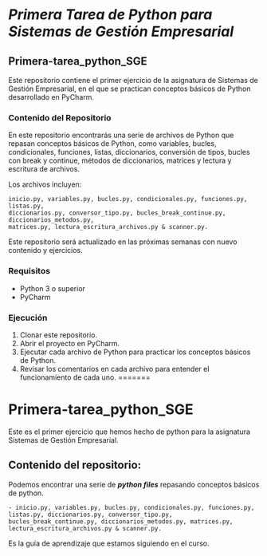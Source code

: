 # *Primera Tarea de Python para Sistemas de Gestión Empresarial*
## Primera-tarea_python_SGE

Este repositorio contiene el primer ejercicio de la asignatura de Sistemas de Gestión Empresarial, en el que se practican conceptos básicos de Python desarrollado en PyCharm.

### Contenido del Repositorio

En este repositorio encontrarás una serie de archivos de Python que repasan conceptos básicos de Python, como variables, bucles, condicionales, funciones, listas, diccionarios, conversión de tipos, bucles con break y continue, métodos de diccionarios, matrices y lectura y escritura de archivos.

Los archivos incluyen:
```
inicio.py, variables.py, bucles.py, condicionales.py, funciones.py, listas.py,
diccionarios.py, conversor_tipo.py, bucles_break_continue.py, diccionarios_metodos.py,
matrices.py, lectura_escritura_archivos.py & scanner.py.
```

Este repositorio será actualizado en las próximas semanas con nuevo contenido y ejercicios.

### Requisitos
- Python 3 o superior
- PyCharm

### Ejecución
1. Clonar este repositorio.
2. Abrir el proyecto en PyCharm.
3. Ejecutar cada archivo de Python para practicar los conceptos básicos de Python.
4. Revisar los comentarios en cada archivo para entender el funcionamiento de cada uno.
=======
# Primera-tarea_python_SGE

Este es el primer ejercicio que hemos hecho de python para la asignatura Sistemas de Gestión Empresarial.

## Contenido del repositorio:

Podemos encontrar una serie de ***python files*** repasando conceptos básicos de python.
```
- inicio.py, variables.py, bucles.py, condicionales.py, funciones.py, listas.py, diccionarios.py, conversor_tipo.py, 
bucles_break_continue.py, diccionarios_metodos.py, matrices.py, lectura_escritura_archivos.py & scanner.py.
```
Es la guía de aprendizaje que estamos siguiendo en el curso.

